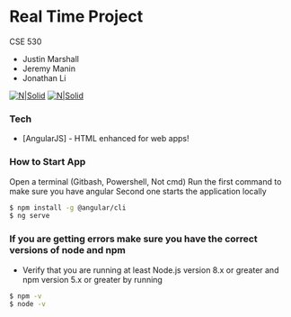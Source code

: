 # Real Time Project

CSE 530
  - Justin Marshall
  - Jeremy Manin
  - Jonathan Li

[![N|Solid](https://fitsmallbusiness.com/wp-content/uploads/2019/01/AWS-Amplify-Reviews-150x150.jpg)](https://console.aws.amazon.com/amplify/home?region=us-east-1#/) [![N|Solid](https://cdn3.iconfinder.com/data/icons/logos-3/250/angular-128.png)](https://angular.io/)

### Tech
* [AngularJS] - HTML enhanced for web apps!

### How to Start App
Open a terminal (Gitbash, Powershell, Not cmd)
Run the first command to make sure you have angular
Second one starts the application locally

```sh
$ npm install -g @angular/cli
$ ng serve
```
### If you are getting errors make sure you have the correct versions of node and npm
  - Verify that you are running at least Node.js version 8.x or greater and npm version 5.x or greater by running
```sh
$ npm -v
$ node -v
```

